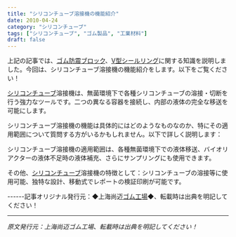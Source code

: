 ```yaml
---
title: "シリコンチューブ溶接機の機能紹介"
date: 2010-04-24
category: "シリコンチューブ"
tags: ["シリコンチューブ", "ゴム製品", "工業材料"]
draft: false
---
```


上記の記事では、[ゴム防震ブロック](http://www.smpolymer.com/)、[V型シールリング](http://www.smpolymer.com/)に関する知識を説明しました。今回は、シリコンチューブ溶接機の機能紹介をします。以下をご覧ください！

[シリコンチューブ](http://www.smpolymer.com/guijiaoguan/)溶接機は、無菌環境下で各種シリコンチューブの溶接・切断を行う強力なツールです。二つの異なる容器を接続し、内部の液体の完全な移送を可能にします。

シリコンチューブ溶接機の機能は具体的にはどのようなものなのか、特にその適用範囲について質問する方がいるかもしれません。以下で詳しく説明します：

シリコンチューブ溶接機の適用範囲は、各種無菌環境下での液体移送、バイオリアクターの液体不足時の液体補充、さらにサンプリングにも使用できます。

その他、[シリコンチューブ](http://www.smpolymer.com/guijiaoguan/)溶接機の特徴として：シリコンチューブの溶接等に使用可能、独特な設計、移動式でレポートの検証印刷が可能です。

------記事オリジナル発行元：◆上海尚迈[ゴム工場](http://www.smpolymer.com/)◆、転載時は出典を明記してください！

---

*原文発行元：上海尚迈ゴム工場、転載時は出典を明記してください！*